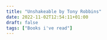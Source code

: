 ```yaml
---
title: "Unshakeable by Tony Robbins"
date: 2022-11-02T12:54:11+01:00
draft: false
tags: ["Books i've read"]
---
```


